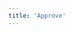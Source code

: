 ```yaml
---
title: 'Approve'
---
```


<script setup lang="ts">
  import TheApprove from "@/views/security/TheApprove.vue";
</script>

<TheApprove />
